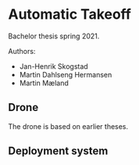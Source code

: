 # Automatic Takeoff

Bachelor thesis spring 2021.

Authors:
* Jan-Henrik Skogstad
* Martin Dahlseng Hermansen
* Martin Mæland

## Drone
The drone is based on earlier theses.

## Deployment system
